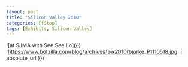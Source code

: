 ```yaml
---
layout: post
title: "Silicon Valley 2010"
categories: [fStop]
tags: [Exhibits, Silicon Valley]
---
```



![at SJMA with See See Lo]({{ 'https://www.botzilla.com/blog/archives/pix2010/bjorke_P1110518.jpg' | absolute_url }})


